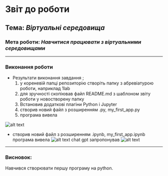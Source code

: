 # Звіт до роботи
## Тема: _Віртуальні середовища_
### Мета роботи: _Навчитися працювати з віртуальними середовищами_

---
### Виконання роботи
* Результати виконання завдання ;
    1. у кореневій папці репозиторію створіть папку з абревіатурою роботи, наприклад 1lab
    1. для зручності скопіював файл README.md з шаблоном звіту роботи у новостворену папку
    1. Встановив додаткові плагіни Python i Jupyter
    1. створив новий файл з розширенням .py, my_first_app.py
    1. програма вивела 


    
 ![alt text](./picture/Screenshot52.png "Результат програми")

* створив новий файл з розширенням .ipynb,  my_first_app.ipynb
програма вивела
![alt text](./picture/Screenshot53.png "Результат програми")
chat gpt запропонував
![alt text](./picture/Screenshot55.png "Chat gpt")

  
---
### Висновок:
 Навчився створювати першу програму на python.